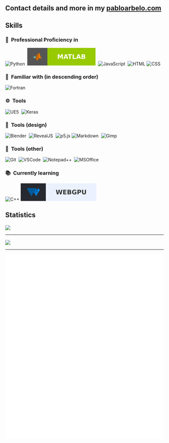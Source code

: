 [//]: # (https://codepen.io/RedSparr0w/full/PxgPdG This page is awesome to make badges like the matlabicon.svg I uploaded)
[//]: # (https://dev.to/envoy_/150-badges-for-github-pnk This one has a lot of them)
[//]: # (https://badges.pages.dev/?q=python This one too)

## Contact details and more in my [pabloarbelo.com](https://pabloarbelo.com/)

## Skills
### 📝 &nbsp;Professional Proficiency in

![Python](https://img.shields.io/badge/Python-3776AB?logo=python&logoColor=fff&style=for-the-badge)&nbsp;
![Matlab](icons/MATLAB.svg)&nbsp;
![JavaScript](https://img.shields.io/badge/JavaScript-F7DF1E?logo=javascript&logoColor=000&style=for-the-badge)&nbsp;
![HTML](https://img.shields.io/badge/HTML5-E34F26?logo=html5&logoColor=fff&style=for-the-badge)
![CSS](https://img.shields.io/badge/CSS3-1572B6?logo=css3&logoColor=fff&style=for-the-badge)

### 📝 &nbsp;Familiar with (in descending order)

![Fortran](https://img.shields.io/badge/Fortran-734F96?logo=fortran&logoColor=fff&style=for-the-badge)&nbsp;

### ⚙️ &nbsp;Tools

![UE5](https://img.shields.io/badge/Unreal%20Engine-0E1128?logo=unrealengine&logoColor=fff&style=for-the-badge)&nbsp;
![Keras](https://img.shields.io/badge/Keras-D00000?logo=keras&logoColor=fff&style=for-the-badge)&nbsp;

### 🎨 &nbsp;Tools (design)

![Blender](https://img.shields.io/badge/Blender-F5792A?logo=blender&logoColor=fff&style=for-the-badge)&nbsp;
![RevealJS](https://img.shields.io/badge/reveal.js-F2E142?logo=revealdotjs&logoColor=000&style=for-the-badge)&nbsp;
![p5.js](https://img.shields.io/badge/p5.js-ED225D?logo=p5dotjs&logoColor=fff&style=for-the-badge)
![Markdown](https://img.shields.io/badge/Markdown-000?logo=markdown&logoColor=fff&style=for-the-badge)&nbsp;
![Gimp](https://img.shields.io/badge/GIMP-5C5543?logo=gimp&logoColor=fff&style=for-the-badge)&nbsp;

### 🔌 &nbsp;Tools (other)

![Git](https://img.shields.io/badge/Git-F05032?logo=git&logoColor=fff&style=for-the-badge)&nbsp;
![VSCode](https://img.shields.io/badge/Visual%20Studio%20Code-007ACC?logo=visualstudiocode&logoColor=fff&style=for-the-badge)&nbsp;
![Notepad++](https://img.shields.io/badge/Notepad%2B%2B-90E59A?logo=notepadplusplus&logoColor=000&style=for-the-badge)&nbsp;
![MSOffice](https://img.shields.io/badge/Microsoft%20Office-D83B01?logo=microsoftoffice&logoColor=fff&style=for-the-badge)&nbsp;

### 📚 &nbsp;Currently learning
![C++](https://img.shields.io/badge/C%2B%2B-00599C?logo=cplusplus&logoColor=fff&style=for-the-badge)
![WebGPU](icons/WebGPU.svg)&nbsp;

## Statistics

<a href="https://wakatime.com/@spdroid">
  <img align="center" src="https://github-readme-stats-sp-droid.vercel.app/api/wakatime?username=spdroid&layout=compact&theme=ambient_gradient" />
</a>

---
<a href="https://github-readme-stats-sp-droid.vercel.app/api/top-langs/?username=sp-droid&hide_title=false&hide_border=false&layout=donut&hide=jupyter%20notebook,ShaderLab,SCSS,HTML,Makefile,Batchfile,Markdown&theme=ambient_gradient">
  <img align="center" src="https://github-readme-stats-sp-droid.vercel.app/api/top-langs/?username=sp-droid&hide_title=true&hide_border=true&layout=donut&hide=jupyter%20notebook,ShaderLab,SCSS,HTML,Makefile,Batchfile,Markdown&theme=ambient_gradient" />
</a>

---
<img align="center" src="https://raw.githubusercontent.com/sp-droid/github-stats/master/generated/overview.svg#gh-dark-mode-only" />
<img align="center" src="https://raw.githubusercontent.com/sp-droid/github-stats/master/generated/overview.svg#gh-light-mode-only" />

[//]: # (https://github-readme-stats-sp-droid.vercel.app/api?username=sp-droid&rank_icon=github&hide_title=true&hide_border=true&show_icons=true&include_all_commits=true&count_private=true&line_height=21&text_color=000&icon_color=000&bg_color=0,ea6161,ffc64d,fffc4d,52fa5a&theme=graywhite)
[//]: # (https://raw.githubusercontent.com/sp-droid/github-stats/master/generated/overview.svg#gh-dark-mode-only)
[//]: # (https://raw.githubusercontent.com/sp-droid/github-stats/master/generated/overview.svg#gh-light-mode-only)
